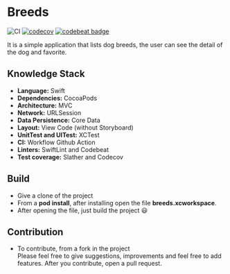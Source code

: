 # Breeds

![CI](https://github.com/joaolfp/Breeds/workflows/CI/badge.svg)
[![codecov](https://codecov.io/gh/joaolfp/Breeds/branch/master/graph/badge.svg?token=F877E35I3Z)](https://codecov.io/gh/joaolfp/Breeds)
[![codebeat badge](https://codebeat.co/badges/5ce3d6f2-0949-4ce3-868d-79317ff2be28)](https://codebeat.co/projects/github-com-joaolfp-breeds-master)

It is a simple application that lists dog breeds, the user can see the detail of the dog and favorite.

## Knowledge Stack


* <b>Language:</b> Swift
* <b>Dependencies:</b> CocoaPods
* <b>Architecture:</b> MVC
* <b>Network:</b> URLSession
* <b>Data Persistence:</b> Core Data
* <b>Layout:</b> View Code (without Storyboard)
* <b>UnitTest and UITest:</b> XCTest
* <b>CI:</b> Workflow Github Action
* <b>Linters:</b> SwiftLint and Codebeat
* <b>Test coverage:</b> Slather and Codecov

## Build

* Give a clone of the project
* From a <b>pod install</b>, after installing open the file <b>breeds.xcworkspace</b>.
* After opening the file, just build the project :smiley:

## Contribution

* To contribute, from a fork in the project <br>
Please feel free to give suggestions, improvements and feel free to add features. After you contribute, open a pull request.
